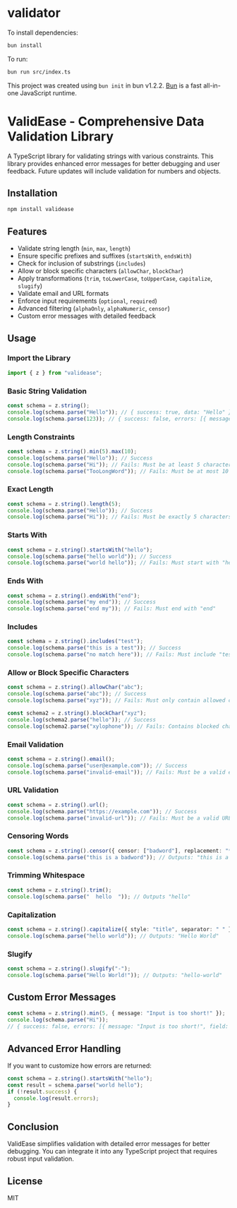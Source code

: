 # validator

To install dependencies:

```bash
bun install
```

To run:

```bash
bun run src/index.ts
```

This project was created using `bun init` in bun v1.2.2. [Bun](https://bun.sh) is a fast all-in-one JavaScript runtime.

# ValidEase - Comprehensive Data Validation Library

A TypeScript library for validating strings with various constraints. This library provides enhanced error messages for better debugging and user feedback. Future updates will include validation for numbers and objects.

## Installation

```sh
npm install validease
```

## Features

- Validate string length (`min`, `max`, `length`)
- Ensure specific prefixes and suffixes (`startsWith`, `endsWith`)
- Check for inclusion of substrings (`includes`)
- Allow or block specific characters (`allowChar`, `blockChar`)
- Apply transformations (`trim`, `toLowerCase`, `toUpperCase`, `capitalize`, `slugify`)
- Validate email and URL formats
- Enforce input requirements (`optional`, `required`)
- Advanced filtering (`alphaOnly`, `alphaNumeric`, `censor`)
- Custom error messages with detailed feedback

## Usage

### Import the Library

```ts
import { z } from "validease";
```

### Basic String Validation

```ts
const schema = z.string();
console.log(schema.parse("Hello")); // { success: true, data: "Hello" }
console.log(schema.parse(123)); // { success: false, errors: [{ message: "Value must be a string", field: "value", expectedType: "string", receivedValue: 123 }] }
```

### Length Constraints

```ts
const schema = z.string().min(5).max(10);
console.log(schema.parse("Hello")); // Success
console.log(schema.parse("Hi")); // Fails: Must be at least 5 characters
console.log(schema.parse("TooLongWord")); // Fails: Must be at most 10 characters
```

### Exact Length

```ts
const schema = z.string().length(5);
console.log(schema.parse("Hello")); // Success
console.log(schema.parse("Hi")); // Fails: Must be exactly 5 characters
```

### Starts With

```ts
const schema = z.string().startsWith("hello");
console.log(schema.parse("hello world")); // Success
console.log(schema.parse("world hello")); // Fails: Must start with "hello"
```

### Ends With

```ts
const schema = z.string().endsWith("end");
console.log(schema.parse("my end")); // Success
console.log(schema.parse("end my")); // Fails: Must end with "end"
```

### Includes

```ts
const schema = z.string().includes("test");
console.log(schema.parse("this is a test")); // Success
console.log(schema.parse("no match here")); // Fails: Must include "test"
```

### Allow or Block Specific Characters

```ts
const schema = z.string().allowChar("abc");
console.log(schema.parse("abc")); // Success
console.log(schema.parse("xyz")); // Fails: Must only contain allowed characters

const schema2 = z.string().blockChar("xyz");
console.log(schema2.parse("hello")); // Success
console.log(schema2.parse("xylophone")); // Fails: Contains blocked characters
```

### Email Validation

```ts
const schema = z.string().email();
console.log(schema.parse("user@example.com")); // Success
console.log(schema.parse("invalid-email")); // Fails: Must be a valid email
```

### URL Validation

```ts
const schema = z.string().url();
console.log(schema.parse("https://example.com")); // Success
console.log(schema.parse("invalid-url")); // Fails: Must be a valid URL
```

### Censoring Words

```ts
const schema = z.string().censor({ censor: ["badword"], replacement: "****" });
console.log(schema.parse("this is a badword")); // Outputs: "this is a ****"
```

### Trimming Whitespace

```ts
const schema = z.string().trim();
console.log(schema.parse("  hello  ")); // Outputs "hello"
```

### Capitalization

```ts
const schema = z.string().capitalize({ style: "title", separator: " " });
console.log(schema.parse("hello world")); // Outputs: "Hello World"
```

### Slugify

```ts
const schema = z.string().slugify("-");
console.log(schema.parse("Hello World!")); // Outputs: "hello-world"
```

## Custom Error Messages

```ts
const schema = z.string().min(5, { message: "Input is too short!" });
console.log(schema.parse("Hi"));
// { success: false, errors: [{ message: "Input is too short!", field: "value", expectedType: "string", receivedValue: "Hi" }] }
```

## Advanced Error Handling

If you want to customize how errors are returned:

```ts
const schema = z.string().startsWith("hello");
const result = schema.parse("world hello");
if (!result.success) {
  console.log(result.errors);
}
```

## Conclusion

ValidEase simplifies validation with detailed error messages for better debugging. You can integrate it into any TypeScript project that requires robust input validation.

## License

MIT
